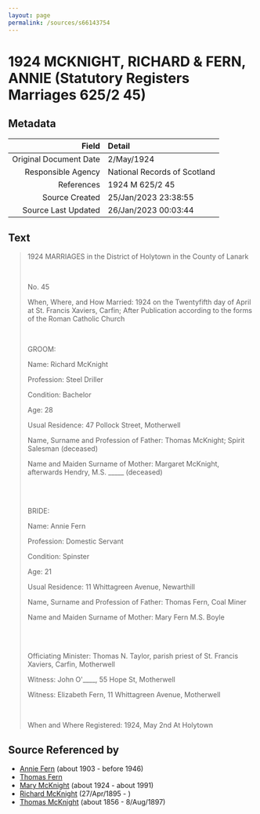```yaml
---
layout: page
permalink: /sources/s66143754
---
```


# 1924 MCKNIGHT, RICHARD & FERN, ANNIE (Statutory Registers Marriages 625/2 45)

## Metadata
Field | Detail
---:|:---
Original Document Date | 2/May/1924
Responsible Agency | National Records of Scotland
References | 1924 M 625/2 45
Source Created | 25/Jan/2023 23:38:55
Source Last Updated | 26/Jan/2023 00:03:44

## Text

> 1924 MARRIAGES in the District of Holytown in the County of Lanark
>
> <br/>
>
> No. 45
>
> When, Where, and How Married: 1924 on the Twentyfifth day of April at St. Francis Xaviers, Carfin; After Publication according to the forms of the Roman Catholic Church
>
> <br/>
>
> GROOM:
>
> Name: Richard McKnight
>
> Profession: Steel Driller
>
> Condition: Bachelor
>
> Age: 28
>
> Usual Residence: 47 Pollock Street, Motherwell
>
> Name, Surname and Profession of Father: Thomas McKnight; Spirit Salesman (deceased)
>
> Name and Maiden Surname of Mother: Margaret McKnight, afterwards Hendry, M.S. _____ (deceased)
>
> <br/>
>
> <br/>
>
> BRIDE: 
>
> Name: Annie Fern
>
> Profession: Domestic Servant
>
> Condition: Spinster
>
> Age: 21
>
> Usual Residence: 11 Whittagreen Avenue, Newarthill
>
> Name, Surname and Profession of Father: Thomas Fern, Coal Miner
>
> Name and Maiden Surname of Mother: Mary Fern M.S. Boyle
>
> <br/>
>
> <br/>
>
> Officiating Minister: Thomas N. Taylor, parish priest of St. Francis Xaviers, Carfin, Motherwell
>
> Witness: John O'____, 55 Hope St, Motherwell
>
> Witness: Elizabeth Fern, 11 Whittagreen Avenue, Motherwell
>
> <br/>
>
> When and Where Registered: 1924, May 2nd At Holytown
>

## Source Referenced by

* [Annie Fern](../people/@53954394@-annie-fern-b1903-d1946.md) (about 1903 - before 1946)
* [Thomas Fern](../people/@34903625@-thomas-fern-b-d.md)
* [Mary McKnight](../people/@41720825@-mary-mcknight-b1924-d1991.md) (about 1924 - about 1991)
* [Richard McKnight](../people/@33327416@-richard-mcknight-b1895-4-27-d.md) (27/Apr/1895 - )
* [Thomas McKnight](../people/@6387698@-thomas-mcknight-b1856-d1897-8-8.md) (about 1856 - 8/Aug/1897)
